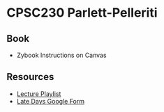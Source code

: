 # CPSC230 Parlett-Pelleriti
## Book
- Zybook Instructions on Canvas
## Resources
- [Lecture Playlist](https://youtube.com/playlist?list=PLmxpwhh4FDm460ztGwXmIUcGmfNzf4NMW)
- [Late Days Google Form](https://forms.gle/uG7g746qeF57Nv8t9)

